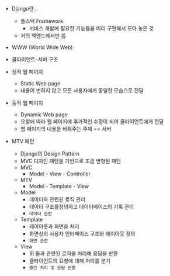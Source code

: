- Django란...
    - 풀스택 Framework
        - 서비스 개발에 필요한 기능들을 미리 구현해서 모아 놓은 것
    - 거의 백엔드에서만 씀

- WWW (World Wide Web)

- 클라이언트-서버 구조

- 정적 웹 페이지
    - Static Web page
    - 내용이 변하지 않고 모든 사용자에게 동일한 모습으로 전달

- 동적 웹 페이지
    - Dynamic Web page
    - 요청에 따라 웹 페이지에 추가적인 수정이 되어 클라이언트에게 전달
    - 웹 페이지의 내용을 바꿔주는 주체 == 서버

- MTV 패턴
    - Django의 Design Pattern
    - MVC 디자인 패턴을 기반으로 조금 변형된 패턴
    - MVC
        - Model - View - Controller
    - MTV
        - Model - Template - View
    - Model
        - 데이터와 관련된 로직 관리
        - 데이터 구조를정의하고 데이터베이스의 기록 관리
        - `데이터 관련`
    - Template
        - 레이아웃과 화면을 처리
        - 화면상의 사용자 인터페이스 구조와 레이아웃 정의
        - `화면 관련`
    - View
        - 위 둘과 관련된 로직을 처리해 응답을 반환
        - 클라이언트의 요청에 대해 처리를 분기
        - `중간 처리 및 응답 반환`